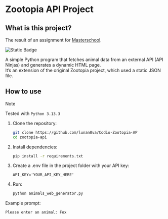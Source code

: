 # Zootopia API Project

## What is this project?

The result of an assignment for [Masterschool]([https://learn.masterschool.com/](https://referral.masterschool.com/u9bTQr92)).

![Static Badge](https://img.shields.io/badge/My_Zootopia-100%2F100-brightgreen?style=flat)

A simple Python program that fetches animal data from an external API (API Ninjas) and generates a dynamic HTML page.  
It’s an extension of the original Zootopia project, which used a static JSON file.

## How to use

> [!NOTE]  
> Tested with `Python 3.13.3`

1. Clone the repository:
   ```bash
   git clone https://github.com/lunan0va/Codio-Zootopia-AP
   cd zootopia-api
   ```

2. Install dependencies: 
   ```bash
   pip install -r requirements.txt
   ```

3. Create a .env file in the project folder with your API key:
   ```
   API_KEY='YOUR_API_KEY_HERE'
   ```
4. Run:
   ```bash
   python animals_web_generator.py
   ```

Example prompt:
   ```bash
   Please enter an animal: Fox
   ```
